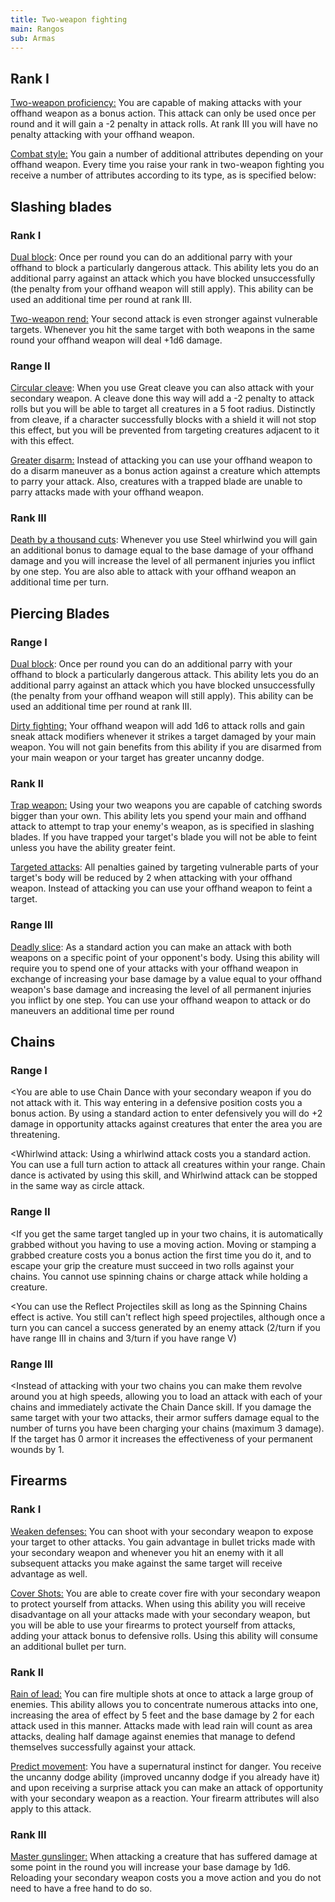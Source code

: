 ```yaml
---
title: Two-weapon fighting
main: Rangos
sub: Armas
---
```


## Rank I

<u>Two-weapon proficiency:</u> You are capable of making attacks with your offhand weapon as a bonus action. This attack can only be used once per round and it will gain a -2 penalty in attack rolls. At rank III you will have no penalty attacking with your offhand weapon.

<u>Combat style:</u> You gain a number of additional attributes depending on your offhand weapon. Every time you raise your rank in two-weapon fighting you receive a number of attributes according to its type, as is specified below:

## Slashing blades

### Rank I

<u>Dual block</u>: Once per round you can do an additional parry with your offhand to block a particularly dangerous attack. This ability lets you do an additional parry against an attack which you have blocked unsuccessfully (the penalty from your offhand weapon will still apply). This ability can be used an additional time per round at rank III.

<u>Two-weapon rend:</u> Your second attack is even stronger against vulnerable targets. Whenever you hit the same target with both weapons in the same round your offhand weapon will deal +1d6 damage. 

### Range II

<u>Circular cleave</u>: When you use Great cleave you can also attack with your secondary weapon. A cleave done this way will add a -2 penalty to attack rolls but you will be able to target all creatures in a 5 foot radius. Distinctly from cleave, if a character successfully blocks with a shield it will not stop this effect, but you will be prevented from targeting creatures adjacent to it with this effect.

<u>Greater disarm:</u> Instead of attacking you can use your offhand weapon to do a disarm maneuver as a bonus action against a creature which attempts to parry your attack. Also, creatures with a trapped blade are unable to parry attacks made with your offhand weapon.

### Rank III

<u>Death by a thousand cuts</u>: Whenever you use Steel whirlwind you will gain an additional bonus to damage equal to the base damage of your offhand damage and you will increase the level of all permanent injuries you inflict by one step. You are also able to attack with your offhand weapon an additional time per turn.

## Piercing Blades

### Range I

<u>Dual block</u>: Once per round you can do an additional parry with your offhand to block a particularly dangerous attack. This ability lets you do an additional parry against an attack which you have blocked unsuccessfully (the penalty from your offhand weapon will still apply). This ability can be used an additional time per round at rank III.

<u>Dirty fighting:</u> Your offhand weapon will add 1d6 to attack rolls and gain sneak attack modifiers whenever it strikes a target damaged by your main weapon. You will not gain benefits from this ability if you are disarmed from your main weapon or your target has greater uncanny dodge. 

### Rank II

<u>Trap weapon:</u> Using your two weapons you are capable of catching swords bigger than your own. This ability lets you spend your main and offhand attack to attempt to trap your enemy's weapon, as is specified in slashing blades. If you have trapped your target's blade you will not be able to feint unless you have the ability greater feint.

<u>Targeted attacks</u>: All penalties gained by targeting vulnerable parts of your target's body will be reduced by 2 when attacking with your offhand weapon. Instead of attacking you can use your offhand weapon to feint a target.

### Range III

<u>Deadly slice</u>: As a standard action you can make an attack with both weapons on a specific point of your opponent's body. Using this ability will require you to spend one of your attacks with your offhand weapon in exchange of increasing your base damage by a value equal to your offhand weapon's base damage and increasing the level of all permanent injuries you inflict by one step.  You can use your offhand weapon to attack or do maneuvers an additional time per round

## Chains

### Range I

<You are able to use Chain Dance with your secondary weapon if you do not attack with it. This way entering in a defensive position costs you a bonus action. By using a standard action to enter defensively you will do +2 damage in opportunity attacks against creatures that enter the area you are threatening. 

<Whirlwind attack: Using a whirlwind attack costs you a standard action. You can use a full turn action to attack all creatures within your range. Chain dance is activated by using this skill, and Whirlwind attack can be stopped in the same way as circle attack.

### Range II

<If you get the same target tangled up in your two chains, it is automatically grabbed without you having to use a moving action. Moving or stamping a grabbed creature costs you a bonus action the first time you do it, and to escape your grip the creature must succeed in two rolls against your chains. You cannot use spinning chains or charge attack while holding a creature.

<You can use the Reflect Projectiles skill as long as the Spinning Chains effect is active. You still can't reflect high speed projectiles, although once a turn you can cancel a success generated by an enemy attack (2/turn if you have range III in chains and 3/turn if you have range V)

### Range III

<Instead of attacking with your two chains you can make them revolve around you at high speeds, allowing you to load an attack with each of your chains and immediately activate the Chain Dance skill. If you damage the same target with your two attacks, their armor suffers damage equal to the number of turns you have been charging your chains (maximum 3 damage). If the target has 0 armor it increases the effectiveness of your permanent wounds by 1.

## Firearms

### Rank I

<u>Weaken defenses:</u> You can shoot with your secondary weapon to expose your target to other attacks. You gain advantage in bullet tricks made with your secondary weapon and whenever you hit an enemy with it all subsequent attacks you make against the same target will receive advantage as well.

<u>Cover Shots:</u> You are able to create cover fire with your secondary weapon to protect yourself from attacks. When using this ability you will receive disadvantage on all your attacks made with your secondary weapon, but you will be able to use your firearms to protect yourself from attacks, adding your attack bonus to defensive rolls. Using this ability will consume an additional bullet per turn.

### Rank II

<u>Rain of lead:</u> You can fire multiple shots at once to attack a large group of enemies. This ability allows you to concentrate numerous attacks into one, increasing the area of effect by 5 feet and the base damage by 2 for each attack used in this manner. Attacks made with lead rain will count as area attacks, dealing half damage against enemies that manage to defend themselves successfully against your attack.

<u>Predict movement</u>: You have a supernatural instinct for danger. You receive the uncanny dodge ability (improved uncanny dodge if you already have it) and upon receiving a surprise attack you can make an attack of opportunity with your secondary weapon as a reaction. Your firearm attributes will also apply to this attack.

### Rank III

<u>Master gunslinger:</u> When attacking a creature that has suffered damage at some point in the round you will increase your base damage by 1d6. Reloading your secondary weapon costs you a move action and you do not need to have a free hand to do so. 